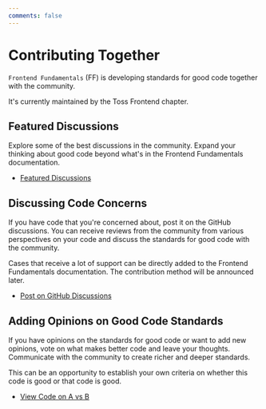 ```yaml
---
comments: false
---
```


# Contributing Together

`Frontend Fundamentals` (FF) is developing standards for good code together with the community.

It's currently maintained by the Toss Frontend chapter.

## Featured Discussions

Explore some of the best discussions in the community. Expand your thinking about good code beyond what's in the Frontend Fundamentals documentation.

- [Featured Discussions](https://github.com/toss/frontend-fundamentals/discussions?discussions_q=is%3Aopen+label%3A%22%EC%84%B1%EC%A7%80+%E2%9B%B2%22)

## Discussing Code Concerns

If you have code that you're concerned about, post it on the GitHub discussions.
You can receive reviews from the community from various perspectives on your code and discuss the standards for good code with the community.

Cases that receive a lot of support can be directly added to the Frontend Fundamentals documentation. The contribution method will be announced later.

- [Post on GitHub Discussions](https://github.com/toss/frontend-fundamentals/discussions)

## Adding Opinions on Good Code Standards

If you have opinions on the standards for good code or want to add new opinions, vote on what makes better code and leave your thoughts.
Communicate with the community to create richer and deeper standards.

This can be an opportunity to establish your own criteria on whether this code is good or that code is good.

- [View Code on A vs B](https://github.com/toss/frontend-fundamentals/discussions/categories/a-vs-b)
